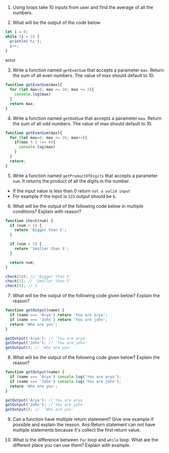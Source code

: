 1. Using loops take 10 inputs from user and find the average of all the numbers.

2. What will be the output of the code below

```js
let i = 0;
while (i < 3) {
  println('hi');
  i++;
}
```
error

3. Write a function named `getEvenSum` that accepts a parameter `max`. Return the sum of all even numbers. The value of max should default to 10.
```js
function getEvenSum(max){
  for (let max=0; max <= 10; max += 2){
    console.log(max)
  }
  return max;
}
```

4. Write a function named `getOddSum` that accepts a parameter `max`. Return the sum of all odd numbers. The value of max should default to 10.
```js
function getEvenSum(max){
  for (let max=0; max <= 10; max++){
    if(max % 2 !== 0){
      console.log(max)
    }
  }
  return;
}
```

5. Write a function named `getProductOfDigits` that accepts a parameter `num`. It returns the product of all the digits in the number.

- If the input value is less than 0 return `not a valid input`
- For example if the input is `123` output should be `6`.

6. What will be the output of the following code below in multiple conditions? Explain with reason?

```js
function check(num) {
  if (num > 5) {
    return 'Bigger than 5';
  }

  if (num < 5) {
    return 'Smaller than 5';
  }

  return num;
}

check(10); // 'Bigger than 5'
check(1); // 'Smaller than 5'
check(5); // 5
```

7. What will be the output of the following code given below? Explain the reason?

```js
function getOutput(name) {
  if (name === 'Arya') return 'You are arya';
  if (name === 'John') return 'You are john';
  return 'Who are you';
}

getOutput('Arya'); // 'You are arya'
getOutput('John'); // 'You are john'
getOutput(); // 'Who are you'
```

8. What will be the output of the following code given below? Explain the reason?

```js
function getOutput(name) {
  if (name === 'Arya') console.log('You are arya');
  if (name === 'John') console.log('You are john');
  return 'Who are you';
}

getOutput('Arya'); // You are arya
getOutput('John'); // You are john
getOutput(); //  'Who are you'
```

9. Can a function have multiple return statement? Give one example if possible and explain the reason.
Ans:Return statement can not have multiple statements because it's collect the first return value.

10. What is the difference between `for` loop and `while` loop. What are the different place you can use them? Explain with example.
